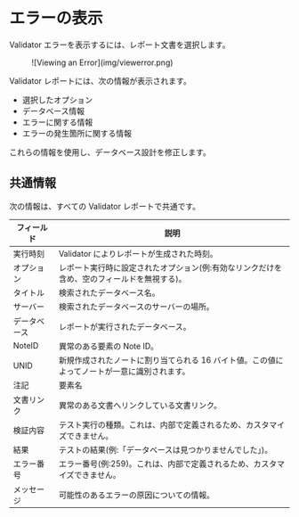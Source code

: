 # エラーの表示

Validator エラーを表示するには、レポート文書を選択します。
<figure markdown="1">
  ![Viewing an Error](img/viewerror.png)
</figure>

Validator レポートには、次の情報が表示されます。

* 選択したオプション
* データベース情報
* エラーに関する情報
* エラーの発生箇所に関する情報

これらの情報を使用し、データベース設計を修正します。

## 共通情報
次の情報は、すべての Validator レポートで共通です。

| フィールド | 説明 |
| --- | --- |
| 実行時刻 | Validator によりレポートが生成された時刻。 |
| オプション | レポート実行時に設定されたオプション(例:有効なリンクだけを含め、空のフィールドを無視する)。 |
| タイトル | 検索されたデータベース名。 |
| サーバー | 検索されたデータベースのサーバーの場所。 |
| データベース | レポートが実行されたデータベース。 |
| NoteID | 異常のある要素の Note ID。 |
| UNID | 新規作成されたノートに割り当てられる 16 バイト値。この値によってノートが一意に識別されます。 |
| 注記 | 要素名 |
| 文書リンク | 異常のある文書へリンクしている文書リンク。 |
| 検証内容 | テスト実行の種類。これは、内部で定義されるため、カスタマイズできません。 |
| 結果 | テストの結果(例:「データベースは見つかりませんでした」)。 |
| エラー番号 | エラー番号(例:259)。これは、内部で定義されるため、カスタマイズできません。 |
| メッセージ | 可能性のあるエラーの原因についての情報。 |
